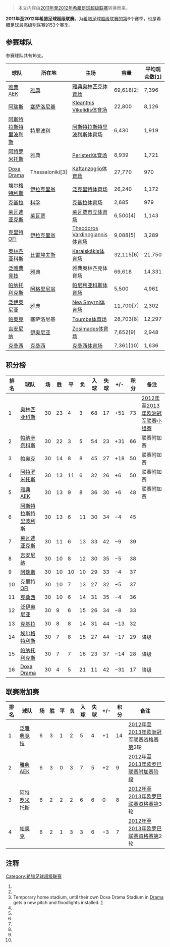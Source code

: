 > 本文内容由[2011年至2012年希腊足球超级联赛](https://zh.wikipedia.org/wiki/2011年至2012年希腊足球超级联赛)转换而来。


**2011年至2012年希腊足球超级联赛**，为[希腊足球超级联赛的第](https://zh.wikipedia.org/wiki/希腊足球超级联赛 "wikilink")6个赛季，也是希腊足球最高级别联赛的53个赛季。

## 参赛球队

参赛球队共有16支。

| 球队                                                                     | 所在地                                                     | 主场                                                                                                  | 容量          | 平均观众数\[1\] |
| ---------------------------------------------------------------------- | ------------------------------------------------------- | --------------------------------------------------------------------------------------------------- | ----------- | ---------- |
| [雅典AEK](https://zh.wikipedia.org/wiki/雅典AEK足球俱乐部 "wikilink")           | [雅典](../Page/雅典.md "wikilink")                          | [雅典奥林匹克体育场](../Page/雅典奥林匹克体育场.md "wikilink")                                                        | 69,618\[2\] | 7,396      |
| [阿瑞斯](../Page/阿瑞斯足球俱乐部.md "wikilink")                                  | [塞萨洛尼基](../Page/塞萨洛尼基.md "wikilink")                    | [Kleanthis Vikelidis体育场](https://zh.wikipedia.org/wiki/Kleanthis_Vikelidis体育场 "wikilink")           | 22,800      | 8,126      |
| [阿斯特拉斯特里波利斯](https://zh.wikipedia.org/wiki/阿斯特拉斯特里波利斯足球俱樂部 "wikilink") | [特里波利](../Page/特里波利.md "wikilink")                      | [阿斯特拉斯特里波利斯体育场](https://zh.wikipedia.org/wiki/阿斯特拉斯特里波利斯体育场 "wikilink")                             | 6,430       | 1,919      |
| [阿特罗米托斯](../Page/阿特罗米托斯足球俱乐部.md "wikilink")                            | 雅典                                                      | [Peristeri体育场](https://zh.wikipedia.org/wiki/Peristeri体育场 "wikilink")                               | 8,939       | 1,721      |
| [Doxa Drama](https://zh.wikipedia.org/wiki/Doxa_Drama_F.C. "wikilink") | Thessaloniki\[3\]                                       | [Kaftanzoglio体育场](https://zh.wikipedia.org/wiki/Kaftanzoglio体育场 "wikilink")                         | 27,770      | 970        |
| [埃尔格特利斯](../Page/埃尔格特利斯足球俱乐部.md "wikilink")                            | [伊拉克里翁](https://zh.wikipedia.org/wiki/伊拉克里翁 "wikilink") | [泛克里特体育场](https://zh.wikipedia.org/wiki/泛克里特体育场 "wikilink")                                         | 26,240      | 1,172      |
| [克基拉](https://zh.wikipedia.org/wiki/克基拉 "wikilink")                    | [科孚](https://zh.wikipedia.org/wiki/科孚 "wikilink")       | [克基拉体育场](https://zh.wikipedia.org/wiki/克基拉体育场 "wikilink")                                           | 2,685       | 979        |
| [莱瓦迪亚克斯](../Page/莱瓦迪亚克斯足球俱乐部.md "wikilink")                            | [莱瓦贾](../Page/莱瓦贾.md "wikilink")                        | [莱瓦贾市立体育场](https://zh.wikipedia.org/wiki/莱瓦贾市立体育场 "wikilink")                                       | 6,500\[4\]  | 1,143      |
| [克里特OFI](https://zh.wikipedia.org/wiki/克里特OFI "wikilink")              | [伊拉克里翁](https://zh.wikipedia.org/wiki/伊拉克里翁 "wikilink") | [Theodoros Vardinogiannis体育场](https://zh.wikipedia.org/wiki/Theodoros_Vardinogiannis体育场 "wikilink") | 9,088\[5\]  | 3,289      |
| [奥林匹亚科斯](../Page/奥林匹亚科斯足球俱乐部.md "wikilink")                            | [比雷埃夫斯](../Page/比雷埃夫斯.md "wikilink")                    | [Karaiskákis体育场](https://zh.wikipedia.org/wiki/Karaiskákis体育场 "wikilink")                           | 32,115\[6\] | 21,750     |
| [泛雅典竞技](../Page/帕纳辛奈科斯足球俱乐部.md "wikilink")                             | 雅典                                                      | 雅典奥林匹克体育场                                                                                           | 69,618      | 14,331     |
| [帕纳托利克斯](../Page/帕纳托利克斯足球俱乐部.md "wikilink")                            | [阿格里尼翁](https://zh.wikipedia.org/wiki/阿格里尼翁 "wikilink") | [帕尼利亚科斯体育场](https://zh.wikipedia.org/wiki/帕尼利亚科斯体育场 "wikilink")                                     | 5,500       | 4,961      |
| [泛伊奥尼亚](https://zh.wikipedia.org/wiki/泛伊奥尼亚足球俱乐部 "wikilink")           | 雅典                                                      | [Nea Smyrni体育场](https://zh.wikipedia.org/wiki/Nea_Smyrni体育场 "wikilink")                             | 11,700\[7\] | 2,302      |
| [帕奥克](https://zh.wikipedia.org/wiki/帕奥克足球俱乐部 "wikilink")               | 塞萨洛尼基                                                   | [Toumba体育场](https://zh.wikipedia.org/wiki/Toumba体育场 "wikilink")                                     | 28,703\[8\] | 12,297     |
| [吉安尼纳](../Page/吉安尼纳竞技俱乐部.md "wikilink")                                | [伊奥尼亚](https://zh.wikipedia.org/wiki/伊奥尼亚 "wikilink")   | [Zosimades体育场](https://zh.wikipedia.org/wiki/Zosimades体育场 "wikilink")                               | 7,652\[9\]  | 2,948      |
| [克桑西](https://zh.wikipedia.org/wiki/克桑西足球俱乐部 "wikilink")               | [克桑西](../Page/克桑西.md "wikilink")                        | [克桑西体育场](https://zh.wikipedia.org/wiki/克桑西体育场 "wikilink")                                           | 7,361\[10\] | 1,636      |

## 积分榜

| 排名 | 球队                                                                     | 场  | 胜  | 平  | 负  | 入球 | 失球 | \+/- | 积分 | 备注                                                                                 |
| -- | ---------------------------------------------------------------------- | -- | -- | -- | -- | -- | -- | ---- | -- | ---------------------------------------------------------------------------------- |
| 1  | [奥林匹亚科斯](../Page/奥林匹亚科斯足球俱乐部.md "wikilink")                            | 30 | 23 | 4  | 3  | 68 | 17 | \+51 | 73 | [2012年至2013年欧洲冠军联赛小组賽](https://zh.wikipedia.org/wiki/2012年至2013年欧洲冠军联赛 "wikilink") |
| 2  | [帕纳辛奈科斯](../Page/帕纳辛奈科斯足球俱乐部.md "wikilink")                            | 30 | 22 | 3  | 5  | 54 | 23 | \+31 | 66 | 联赛附加赛                                                                              |
| 3  | [帕奥克](https://zh.wikipedia.org/wiki/帕奥克足球俱乐部 "wikilink")               | 30 | 14 | 8  | 8  | 45 | 27 | \+18 | 50 | 联赛附加赛                                                                              |
| 4  | [阿特罗米托斯](../Page/阿特罗米托斯足球俱乐部.md "wikilink")                            | 30 | 13 | 11 | 6  | 32 | 26 | \+6  | 50 | 联赛附加赛                                                                              |
| 5  | [雅典AEK](https://zh.wikipedia.org/wiki/雅典AEK足球俱乐部 "wikilink")           | 30 | 13 | 9  | 8  | 36 | 30 | \+6  | 48 | 联赛附加赛                                                                              |
| 6  | [阿斯特拉斯特里波利斯](https://zh.wikipedia.org/wiki/阿斯特拉斯特里波利斯足球俱樂部 "wikilink") | 30 | 13 | 6  | 11 | 30 | 34 | −4   | 45 |                                                                                    |
| 7  | [莱瓦迪亚克斯](../Page/莱瓦迪亚克斯足球俱乐部.md "wikilink")                            | 30 | 11 | 6  | 13 | 33 | 42 | −9   | 39 |                                                                                    |
| 8  | [吉安尼纳](../Page/吉安尼纳竞技俱乐部.md "wikilink")                                | 30 | 10 | 8  | 12 | 30 | 35 | −5   | 38 |                                                                                    |
| 9  | [阿瑞斯](../Page/阿瑞斯足球俱乐部.md "wikilink")                                  | 30 | 10 | 10 | 10 | 29 | 33 | −4   | 37 |                                                                                    |
| 10 | [克里特OFI](https://zh.wikipedia.org/wiki/克里特OFI "wikilink")              | 30 | 10 | 7  | 13 | 27 | 32 | −5   | 37 |                                                                                    |
| 11 | [克桑西](https://zh.wikipedia.org/wiki/克桑西足球俱乐部 "wikilink")               | 30 | 10 | 6  | 14 | 31 | 35 | −4   | 36 |                                                                                    |
| 12 | [泛伊奥尼亚](https://zh.wikipedia.org/wiki/泛伊奥尼亚足球俱乐部 "wikilink")           | 30 | 9  | 6  | 15 | 26 | 34 | −8   | 33 |                                                                                    |
| 13 | [克基拉](https://zh.wikipedia.org/wiki/克基拉 "wikilink")                    | 30 | 8  | 8  | 14 | 31 | 44 | −13  | 32 |                                                                                    |
| 14 | [埃尔格特利斯](../Page/埃尔格特利斯足球俱乐部.md "wikilink")                            | 30 | 7  | 8  | 15 | 27 | 44 | −17  | 29 | 降级                                                                                 |
| 15 | [帕纳托利克斯](../Page/帕纳托利克斯足球俱乐部.md "wikilink")                            | 30 | 7  | 7  | 16 | 23 | 37 | −14  | 28 | 降级                                                                                 |
| 16 | [Doxa Drama](https://zh.wikipedia.org/wiki/Doxa_Drama "wikilink")      | 30 | 4  | 5  | 21 | 11 | 42 | −31  | 17 | 降级                                                                                 |

## 联赛附加赛

| 排名 | 球队                                                           | 场 | 胜 | 平 | 负 | 入球 | 失球 | \+/- | 积分 | 备注                                                                                    |
| -- | ------------------------------------------------------------ | - | - | - | - | -- | -- | ---- | -- | ------------------------------------------------------------------------------------- |
| 1  | [泛雅典竞技](../Page/帕纳辛奈科斯足球俱乐部.md "wikilink")                   | 6 | 3 | 1 | 2 | 5  | 4  | \+1  | 14 | [2012年至2013年欧洲冠军联赛资格赛第](https://zh.wikipedia.org/wiki/2012年至2013年欧洲冠军联赛 "wikilink")3轮 |
| 2  | [雅典AEK](https://zh.wikipedia.org/wiki/雅典AEK足球俱乐部 "wikilink") | 6 | 3 | 0 | 3 | 7  | 5  | \+2  | 9  | [2012年至2013年欧罗巴联赛附加赛阶段](https://zh.wikipedia.org/wiki/2012年至2013年欧罗巴联赛 "wikilink")    |
| 3  | [阿特罗米托斯](../Page/阿特罗米托斯足球俱乐部.md "wikilink")                  | 6 | 2 | 2 | 2 | 6  | 6  | 0    | 8  | [2012年至2013年欧罗巴联赛资格赛第](https://zh.wikipedia.org/wiki/2012年至2013年欧罗巴联赛 "wikilink")3轮   |
| 4  | [帕奥克](https://zh.wikipedia.org/wiki/帕奥克足球俱乐部 "wikilink")     | 6 | 2 | 1 | 3 | 3  | 6  | −3   | 7  | [2012年至2013年欧罗巴联赛资格赛第](https://zh.wikipedia.org/wiki/2012年至2013年欧罗巴联赛 "wikilink")2轮   |

## 注释

[Category:希腊足球超级联赛](https://zh.wikipedia.org/wiki/Category:希腊足球超级联赛 "wikilink")

1.
2.
3.  Temporary home stadium, until their own Doxa Drama Stadium in [Drama](https://zh.wikipedia.org/wiki/Drama,_Greece "wikilink") gets a new pitch and floodlights installed. [1](http://www.contra.gr/Soccer/Hellas/Superleague/doxadramas/petane-gia-kaytanzogleio-oi-mayraetoi.1437794.html)
4.
5.
6.
7.
8.
9.
10.